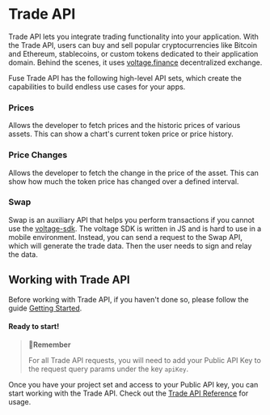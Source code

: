 # Trade API

Trade API lets you integrate trading functionality into your application. With the Trade API, users can buy and sell popular cryptocurrencies like Bitcoin and Ethereum, stablecoins, or custom tokens dedicated to their application domain. Behind the scenes, it uses [voltage.finance](https://voltage.finance/) decentralized exchange.

Fuse Trade API has the following high-level API sets, which create the capabilities to build endless use cases for your apps.

### Prices

Allows the developer to fetch prices and the historic prices of various assets. This can show a chart's current token price or price history.

### Price Changes

Allows the developer to fetch the change in the price of the asset. This can show how much the token price has changed over a defined interval.

### Swap

Swap is an auxiliary API that helps you perform transactions if you cannot use the [voltage-sdk](https://github.com/voltfinance/voltage-sdk). The voltage SDK is written in JS and is hard to use in a mobile environment. Instead, you can send a request to the Swap API, which will generate the trade data. Then the user needs to sign and relay the data.

## Working with Trade API

Before working with Trade API, if you haven't done so, please follow the guide [Getting Started](../fuse-sdk/getting-started.md).

#### Ready to start!

> **📘Remember**
>
> For all Trade API requests, you will need to add your Public API Key to the request query params under the key `apiKey`.

Once you have your project set and access to your Public API key, you can start working with the Trade API. Check out the [Trade API Reference](https://api-docs.fuse.io/v1.15/reference/price) for usage.
